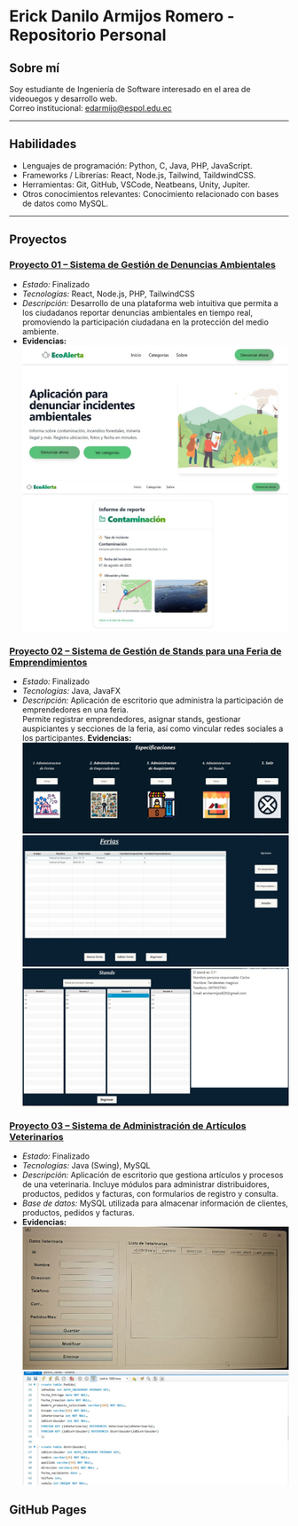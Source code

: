 # Erick Danilo Armijos Romero - Repositorio Personal

## Sobre mí
Soy estudiante de Ingeniería de Software interesado en el area de videouegos y desarrollo web.  
Correo institucional: edarmijo@espol.edu.ec

---

## Habilidades
- Lenguajes de programación:  Python, C, Java, PHP, JavaScript.
- Frameworks / Librerías: React, Node.js, Tailwind, TaildwindCSS.
- Herramientas: Git, GitHub, VSCode, Neatbeans, Unity, Jupiter.
- Otros conocimientos relevantes: Conocimiento relacionado con bases de datos como MySQL.

---

## Proyectos
### [Proyecto 01 – Sistema de Gestión de Denuncias Ambientales](https://github.com/kimi2123/ecoAlerta)
- *Estado:* Finalizado
- *Tecnologías:* React, Node.js, PHP, TailwindCSS
- *Descripción:*  Desarrollo de una plataforma web intuitiva que permita a los ciudadanos reportar denuncias ambientales en tiempo real, promoviendo la participación ciudadana en la protección del medio ambiente.
- **Evidencias:**  
![Captura 1](proyectoEcoAlerta1.jpg)  
![Captura 2](ProyectoEcoAlerta2.jpg)  

### [Proyecto 02 – Sistema de Gestión de Stands para una Feria de Emprendimientos](https://github.com/Ricardo24A/POO-P3-G07)
- *Estado:* Finalizado 
- *Tecnologías:* Java, JavaFX  
- *Descripción:* Aplicación de escritorio que administra la participación de emprendedores en una feria.  
  Permite registrar emprendedores, asignar stands, gestionar auspiciantes y secciones de la feria, así como vincular redes sociales a los participantes.
  **Evidencias:**  
![Captura 1](proyectoFeria1.jpg)  
![Captura 2](proyectoFeria2.jpg)
![Captura 3](ProyectoFeria3.jpg)  


### [Proyecto 03 – Sistema de Administración de Artículos Veterinarios](https://github.com/kimi2123/ProyectoSistemasDeBasesDeDatos)
- *Estado:* Finalizado
- *Tecnologías:* Java (Swing), MySQL  
- *Descripción:* Aplicación de escritorio que gestiona artículos y procesos de una veterinaria. Incluye módulos para administrar distribuidores, productos, pedidos y facturas, con formularios de registro y consulta.  
- *Base de datos:* MySQL utilizada para almacenar información de clientes, productos, pedidos y facturas.
- **Evidencias:**  
![Captura 1](ProyectoGestion1.jpg)  
![Captura 2](ProyectoGestion2.jpg)  

## GitHub Pages
